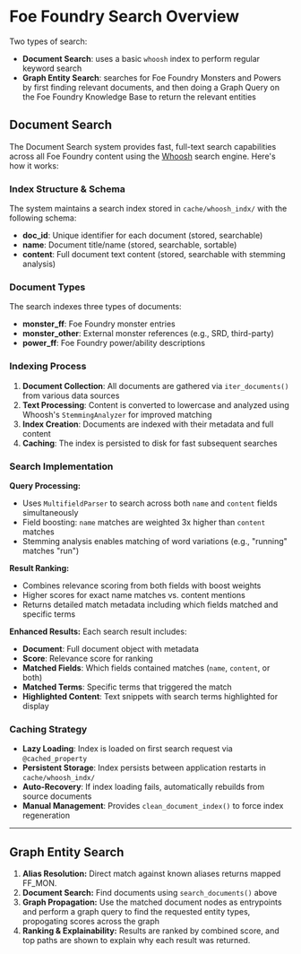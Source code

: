 # Foe Foundry Search Overview

Two types of search:

- **Document Search**: uses a basic `whoosh` index to perform regular keyword search
- **Graph Entity Search**: searches for Foe Foundry Monsters and Powers by first finding relevant documents, and then doing a Graph Query on the Foe Foundry Knowledge Base to return the relevant entities


## Document Search

The Document Search system provides fast, full-text search capabilities across all Foe Foundry content using the [Whoosh](https://whoosh.readthedocs.io/) search engine. Here's how it works:

### Index Structure & Schema

The system maintains a search index stored in `cache/whoosh_indx/` with the following schema:
- **doc_id**: Unique identifier for each document (stored, searchable)
- **name**: Document title/name (stored, searchable, sortable)
- **content**: Full document text content (stored, searchable with stemming analysis)

### Document Types

The search indexes three types of documents:
- **monster_ff**: Foe Foundry monster entries
- **monster_other**: External monster references (e.g., SRD, third-party)  
- **power_ff**: Foe Foundry power/ability descriptions

### Indexing Process

1. **Document Collection**: All documents are gathered via `iter_documents()` from various data sources
2. **Text Processing**: Content is converted to lowercase and analyzed using Whoosh's `StemmingAnalyzer` for improved matching
3. **Index Creation**: Documents are indexed with their metadata and full content
4. **Caching**: The index is persisted to disk for fast subsequent searches

### Search Implementation

**Query Processing:**
- Uses `MultifieldParser` to search across both `name` and `content` fields simultaneously
- Field boosting: `name` matches are weighted 3x higher than `content` matches
- Stemming analysis enables matching of word variations (e.g., "running" matches "run")

**Result Ranking:**
- Combines relevance scoring from both fields with boost weights
- Higher scores for exact name matches vs. content mentions
- Returns detailed match metadata including which fields matched and specific terms

**Enhanced Results:**
Each search result includes:
- **Document**: Full document object with metadata
- **Score**: Relevance score for ranking
- **Matched Fields**: Which fields contained matches (`name`, `content`, or both)
- **Matched Terms**: Specific terms that triggered the match
- **Highlighted Content**: Text snippets with search terms highlighted for display

### Caching Strategy

- **Lazy Loading**: Index is loaded on first search request via `@cached_property`
- **Persistent Storage**: Index persists between application restarts in `cache/whoosh_indx/`
- **Auto-Recovery**: If index loading fails, automatically rebuilds from source documents
- **Manual Management**: Provides `clean_document_index()` to force index regeneration

---

## Graph Entity Search

1. **Alias Resolution:** Direct match against known aliases returns mapped FF_MON.
2. **Document Search:** Find documents using `search_documents()` above
3. **Graph Propagation:** Use the matched document nodes as entrypoints and perform a graph query to find the requested entity types, propogating scores across the graph
4. **Ranking & Explainability:** Results are ranked by combined score, and top paths are shown to explain why each result was returned.